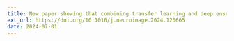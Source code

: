 ```yaml
---
title: New paper showing that combining transfer learning and deep ensemble achieves SOTA results on disease classification tasks.
ext_url: https://doi.org/10.1016/j.neuroimage.2024.120665
date: 2024-07-01
---
```

